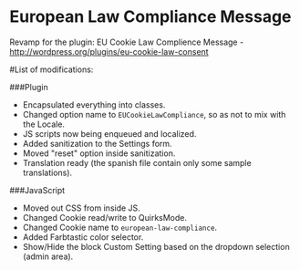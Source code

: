European Law Compliance Message
===============================

Revamp for the plugin: EU Cookie Law Complience Message - http://wordpress.org/plugins/eu-cookie-law-consent

#List of modifications:

###Plugin

 - Encapsulated everything into classes.
 - Changed option name to `EUCookieLawCompliance`, so as not to mix with the Locale.
 - JS scripts now being enqueued and localized.
 - Added sanitization to the Settings form.
 - Moved "reset" option inside sanitization.
 - Translation ready (the spanish file contain only some sample translations).

###JavaScript

 - Moved out CSS from inside JS.
 - Changed Cookie read/write to QuirksMode.
 - Changed Cookie name to `european-law-compliance`.
 - Added Farbtastic color selector.
 - Show/Hide the block Custom Setting based on the dropdown selection (admin area).